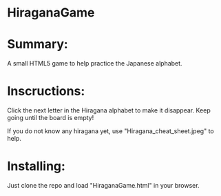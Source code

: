# HiraganaGame
<h1>Summary:</h1>

A small HTML5 game to help practice the Japanese alphabet.  


<h1>Inscructions:</h1>

Click the next letter in the Hiragana alphabet to make it disappear.  Keep going until the board is empty!

If you do not know any hiragana yet, use "Hiragana_cheat_sheet.jpeg" to help.


<h1>Installing:</h1>

Just clone the repo and load "HiraganaGame.html" in your browser.
